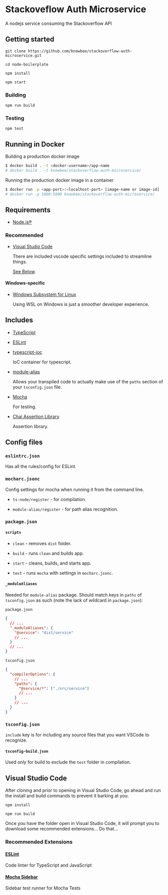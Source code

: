 # Stackoveflow Auth Microservice

A nodejs service consuming the Stackoverflow API

## Getting started

`git clone https://github.com/knowbee/stackoverflow-auth-microservice.git`

`cd node-boilerplate`

`npm install`

`npm start`


### Building

`npm run build`

### Testing

`npm test`

## Running in Docker

Building a production docker image
```sh
$ docker build . -t <docker-username>/app-name
# docker build . -t knowbee/stackoverflow-auth-microservice/
```

Running the production docker image in a container
```sh
$ docker run -p <app-port>:<localhost-port> [image-name or image-id]
# docker run -p 5000:5000 knowbee/stackoverflow-auth-microservice/
```


## Requirements

- [Node.js®](https://nodejs.org/en/)

### Recommended

- [Visual Studio Code](https://code.visualstudio.com/)

  There are included vscode specific settings included to streamline things.

  [See Below](#visual-studio-code).

#### Windows-specific

- [Windows Subsystem for Linux](https://docs.microsoft.com/en-us/windows/wsl/install-win10)

  Using WSL on Windows is just a smoother developer experience.

## Includes

- [TypeScript](https://www.typescriptlang.org/)

- [ESLint](https://eslint.org/)

- [typescript-ioc](https://github.com/thiagobustamante/typescript-ioc)

  IoC container for typescript.

- [module-alias](https://github.com/ilearnio/module-alias)

  Allows your transpiled code to actually make use of the `paths` section of your `tsconfig.json` file.

- [Mocha](https://mochajs.org/)

  For testing.

- [Chai Assertion Library](https://www.chaijs.com/)

  Assertion library.

## Config files

### `eslintrc.json`

Has all the rules/config for ESLint.

### `mocharc.jsonc`

Config settings for mocha when running it from the command line.

- `ts-node/register` - for compilation.

- `module-alias/register` - for path alias recognition.

### `package.json`

#### `scripts`

- `clean` - removes `dist` folder.

- `build` - runs `clean` and builds app.

- `start` - cleans, builds, and starts app.

- `test` - runs `mocha` with settings in `mocharc.jsonc`.

#### `_moduleAliases`

Needed for `module-alias` package. Should match keys in `paths` of `tsconfig.json` as such (note the lack of wildcard in `package.json`):

`package.json`

```json
{
  // ...
  "_moduleAliases": {
    "@service": "dist/service"
    // ...
  }
  // ...
}
```

`tsconfig.json`

```json
{
  "compilerOptions": {
    // ...
    "paths": {
      "@service/*": ["./src/service"]
      // ...
    }
    // ...
  }
}
```

### `tsconfig.json`

`include` key is for including any source files that you want VSCode to recognize.

#### `tsconfig-build.json`

Used only for build to exclude the `test` folder in compilation.

## Visual Studio Code

After cloning and prior to opening in Visual Studio Code, go ahead and run the install and build commands to prevent it barking at you.

`npm install`

`npm run build`

Once you have the folder open in Visual Studio Code, it will prompt you to download some recommended extensions... Do that...

### Recommended Extensions

#### [ESLint](https://marketplace.visualstudio.com/items?itemName=dbaeumer.vscode-eslint)

Code linter for TypeScript and JavaScript

#### [Mocha Sidebar](https://marketplace.visualstudio.com/items?itemName=maty.vscode-mocha-sidebar)

Sidebar test runner for Mocha Tests

